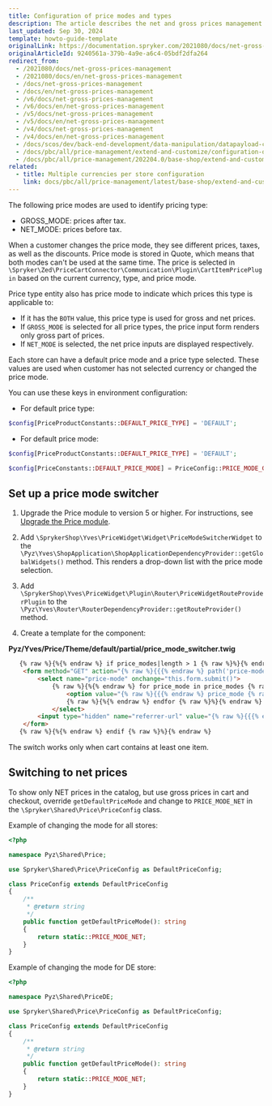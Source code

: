 ```yaml
---
title: Configuration of price modes and types
description: The article describes the net and gross prices management and how you can configure them for you Spryker Cloud Commerce OS Store.
last_updated: Sep 30, 2024
template: howto-guide-template
originalLink: https://documentation.spryker.com/2021080/docs/net-gross-prices-management
originalArticleId: 9240561a-379b-4a9e-a6c4-05bdf2dfa264
redirect_from:
  - /2021080/docs/net-gross-prices-management
  - /2021080/docs/en/net-gross-prices-management
  - /docs/net-gross-prices-management
  - /docs/en/net-gross-prices-management
  - /v6/docs/net-gross-prices-management
  - /v6/docs/en/net-gross-prices-management
  - /v5/docs/net-gross-prices-management
  - /v5/docs/en/net-gross-prices-management
  - /v4/docs/net-gross-prices-management
  - /v4/docs/en/net-gross-prices-management
  - /docs/scos/dev/back-end-development/data-manipulation/datapayload-conversion/net-and-gross-prices-management.html
  - /docs/pbc/all/price-management/extend-and-customize/configuration-of-price-modes-and-types.html
  - /docs/pbc/all/price-management/202204.0/base-shop/extend-and-customize/configuration-of-price-modes-and-types.html
related:
  - title: Multiple currencies per store configuration
    link: docs/pbc/all/price-management/latest/base-shop/extend-and-customize/multiple-currencies-per-store-configuration.html
---
```


The following price modes are used to identify pricing type:

- GROSS_MODE: prices after tax.
- NET_MODE: prices before tax.

When a customer changes the price mode, they see different prices, taxes, as well as the discounts. Price mode is stored in Quote, which means that both modes can't be used at the same time. The price is selected in `\Spryker\Zed\PriceCartConnector\Communication\Plugin\CartItemPricePlugin` based on the current currency, type, and price mode.

Price type entity also has price mode to indicate which prices this type is applicable to:

- If it has the `BOTH` value, this price type is used for gross and net prices.
- If `GROSS_MODE` is selected for all price types, the price input form renders only gross part of prices.
- If `NET_MODE` is selected, the net price inputs are displayed respectively.

Each store can have a default price mode and a price type selected. These values are used when customer has not selected currency or changed the price mode.

You can use these keys in environment configuration:

- For default price type:

```php
$config[PriceProductConstants::DEFAULT_PRICE_TYPE] = 'DEFAULT';
```


- For default price mode:

```php
$config[PriceProductConstants::DEFAULT_PRICE_TYPE] = 'DEFAULT';
```

```php
$config[PriceConstants::DEFAULT_PRICE_MODE] = PriceConfig::PRICE_MODE_GROSS;
```


## Set up a price mode switcher

1. Upgrade the Price module to version 5 or higher. For instructions, see [Upgrade the Price module](/docs/pbc/all/price-management/latest/base-shop/install-and-upgrade/upgrade-modules/upgrade-the-price-module.html).

2. Add `\SprykerShop\Yves\PriceWidget\Widget\PriceModeSwitcherWidget` to the `\Pyz\Yves\ShopApplication\ShopApplicationDependencyProvider::getGlobalWidgets()` method.
   This renders a drop-down list with the price mode selection.

3. Add `\SprykerShop\Yves\PriceWidget\Plugin\Router\PriceWidgetRouteProviderPlugin` to the `\Pyz\Yves\Router\RouterDependencyProvider::getRouteProvider()` method.

4. Create a template for the component:

**Pyz/Yves/Price/Theme/default/partial/price_mode_switcher.twig**

```html
   {% raw %}{%{% endraw %} if price_modes|length > 1 {% raw %}%}{% endraw %}
   	<form method="GET" action="{% raw %}{{{% endraw %} path('price-mode-switch') {% raw %}}}{% endraw %}" data-component="price-mode-switch">
   		<select name="price-mode" onchange="this.form.submit()">
   			{% raw %}{%{% endraw %} for price_mode in price_modes {% raw %}%}{% endraw %}
   				<option value="{% raw %}{{{% endraw %} price_mode {% raw %}}}{% endraw %}" {% raw %}{{{% endraw %} (price_mode == current_price_mode) ? 'selected' : ''{% raw %}}}{% endraw %}>{% raw %}{{{% endraw %} ('price.mode.' ~ price_mode | lower) | trans {% raw %}}}{% endraw %}</option>
   				{% raw %}{%{% endraw %} endfor {% raw %}%}{% endraw %}
   			</select>
   		<input type="hidden" name="referrer-url" value="{% raw %}{{{% endraw %} app.request.requestUri {% raw %}}}{% endraw %}" />
   	</form>
   {% raw %}{%{% endraw %} endif {% raw %}%}{% endraw %}
```

The switch works only when cart contains at least one item.


## Switching to net prices

To show only NET prices in the catalog, but use gross prices in cart and checkout, override `getDefaultPriceMode` and change to `PRICE_MODE_NET` in the `\Spryker\Shared\Price\PriceConfig` class.

Example of changing the mode for all stores:

```php
<?php

namespace Pyz\Shared\Price;

use Spryker\Shared\Price\PriceConfig as DefaultPriceConfig;

class PriceConfig extends DefaultPriceConfig
{
    /**
     * @return string
     */
    public function getDefaultPriceMode(): string
    {
        return static::PRICE_MODE_NET;
    }
}
```

Example of changing the mode for DE store:

```php
<?php

namespace Pyz\Shared\PriceDE;

use Spryker\Shared\Price\PriceConfig as DefaultPriceConfig;

class PriceConfig extends DefaultPriceConfig
{
    /**
     * @return string
     */
    public function getDefaultPriceMode(): string
    {
        return static::PRICE_MODE_NET;
    }
}
```
